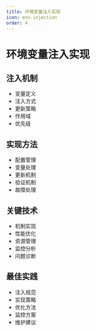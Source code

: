 ```yaml
---
title: 环境变量注入实现
icon: env-injection
order: 4
---
```


# 环境变量注入实现

## 注入机制
- 变量定义
- 注入方式
- 更新策略
- 作用域
- 优先级

## 实现方法
- 配置管理
- 变量处理
- 更新机制
- 验证机制
- 故障处理

## 关键技术
- 机制实现
- 性能优化
- 资源管理
- 监控分析
- 问题诊断

## 最佳实践
- 注入规范
- 实现策略
- 优化方法
- 监控方案
- 维护建议
